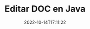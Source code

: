 ---
############################# Static ############################
layout: "auto-gen-editor"
date: 2022-10-14T17:11:22
draft: false
otherformats: docx docm dotx odt xls xlsx xlsm ppt pptx pptm mobi epub html mhtml txt xml csv rtf odt msg

############################# Head ############################
head_title: "Editor DOC: edite DOC en Java"
head_description: "¿Cómo editar DOC en Java usando unas pocas líneas de código? Utilice las API de procesamiento de documentos de GroupDocs para editar, actualizar y guardar más de 30 formatos de archivo."

############################# Header ############################
title: "Editar DOC en Java"
description: "Edición de DOC efectiva y robusta usando GroupDocs.Editor del lado del servidor para las API de Java, sin el uso de ningún software como Microsoft u Open Office."
bg_image: "https://cms.admin.containerize.com/templates/aspose/App_Themes/V3/images/bg/header1.png"
bg_overlay: false
button:
    enable: true
    icon: "fas fa-arrow-down"
    label: "Descargue prueba gratis"
    link: "https://downloads.groupdocs.com/editor/java"

############################# SubMenu ############################
submenu:
    enable: true

    left:
        img_alt: "GroupDocs.Editor for Java"
        image: "https://cms.admin.containerize.com/templates/groupdocs/images/product-logos/90x90-noborder/groupdocs-editor-java.png"
        product: "GroupDocs.Editor"
        platform: "Java"

    middle:
        button:

            # button loop
            - link: "https://apireference.groupdocs.com/editor/java"
              text: "Referencia de la API"

            # button loop
            - link: "https://github.com/groupdocs-editor"
              text: "Ejemplos de código"

            # button loop
            - link: "https://products.groupdocs.app/editor/family"
              text: "demostraciones en vivo"

            # button loop
            - link: "https://purchase.groupdocs.com/pricing/editor/java"
              text: "Precios"

    right:
        link_download: "https://downloads.groupdocs.com/editor"
        link_learn: "https://docs.groupdocs.com/editor/java"
        link_buy: "https://purchase.groupdocs.com"

############################# About ############################
about:
    enable: true
    title: "Acerca de la API de GroupDocs.Editor for Java"
    content: |
        La API de [GroupDocs.Editor for Java](/es/editor/java/) es la elección correcta para editar documentos y presentaciones de Microsoft Word, Excel, PowerPoint y Open Office. GroupDocs.Editor es una API independiente que es adecuada para sistemas del lado del servidor y de back-end donde se requiere un alto rendimiento. No depende de ningún software como Microsoft u Open Office.

############################# Steps ############################
steps:
    enable: true
    title_left: "Pasos para editar DOC en Java"
    content_left: |
        [GroupDocs.Editor for Java](/es/editor/java/) proporciona una manera fácil y directa para que los desarrolladores editen los archivos DOC usando unas pocas líneas de código.
        * Cree una instancia de la clase 'Editor' con una ruta de archivo o secuencia obligatoria y una clase 'WordProcessingLoadOptions' opcional y cargue el archivo DOC
        * Cree y configure la instancia de la clase `WordProcessingEditOptions` para el formato de archivo DOC
        * Llame al método `Editor.Edit()` y obtenga el documento DOC en formato HTML que se puede editar fácilmente con cualquier editor WYSIWYG.
        * Llame al método `Editor.Save()` y guarde el archivo DOC editado usando la clase `WordProcessingSaveOptions`

        
    title_right: "Requisitos del sistema"
    content_right: |
        Se puede realizar una edición básica de documentos con las API de GroupDocs.Editor for Java implementando unos sencillos pasos. Nuestras API son compatibles con todas las principales plataformas y sistemas operativos. Antes de ejecutar el código a continuación, asegúrese de tener instalados los siguientes requisitos previos en su sistema.

        * Sistemas operativos: Microsoft Windows, Linux, Mac OS
        * Entornos de desarrollo: NetBeans, IntelliJ IDEA, Eclipse
        * Marcos: Java 7 (1.7) and above
        * Obtenga la última versión de GroupDocs.Editor for Java descargada de [Maven](https://repository.groupdocs.com/editor/)
        
    code: |        
        ```java
        // Load the DOC file into Editor with the optional WordProcessingLoadOptions
        Editor editor = new Editor("source.doc", new WordProcessingLoadOptions());

        // Create and adjust the edit options
        WordProcessingEditOptions editOptions = new WordProcessingEditOptions();

        // Open input DOC document for edit — obtain an intermediate document, that can be edited
        EditableDocument beforeEdit = editor.edit(editOptions);

        // Grab DOC document content and associated resources from editable document
        string content = beforeEdit.getContent();

        // Send the content to WYSIWYG-editor, edit it there, and send edited content back to the server-side
        // This step simulates a such operation
        string updatedContent = content.replace("Subtitle", "Edited subtitle");

        // Grab edited content and resources from WYSIWYG-editor and create a new EditableDocument instance from it
        EditableDocument afterEdit = EditableDocument.fromMarkup(updatedContent, null);

        // Create a save options and select a desired output format
        WordProcessingSaveOptions saveOptions = new WordProcessingSaveOptions(WordProcessingFormats.Doc);

        // Save edited DOC document to the file
        editor.save(afterEdit, "edited.doc", saveOptions);
        ```
        
############################# Demos ############################
demos:
    enable: true
    title: "DOC Demostraciones en vivo del editor"
    content: |
        Edite DOC ahora mismo visitando el sitio web [GroupDocs.Editor Live Demos](https://products.groupdocs.app/editor/family).
        La demostración en vivo tiene los siguientes beneficios
        
############################# More Formats ############################
more_formats:
    enable: true
    title: "Otros editores admitidos"
    content: |
        También puede editar otros formatos de archivo. Consulte la lista completa a continuación.


############################# Back to top ###############################
back_to_top:
    enable: true
---